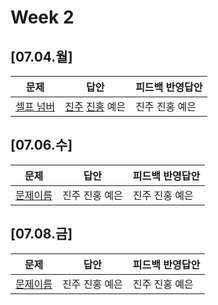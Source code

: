 # Week 2
## [07.04.월]

| 문제                                              | 답안                                          | 피드백 반영답안                       |
| ------------------------------------------------- | --------------------------------------------- | -------------------------------------- |
| [셀프 넘버](https://www.acmicpc.net/problem/4673) | [진주](0703_kjj_4673.py) [진홍](0703_kjh_4673.py) 예은 | 진주 진홍 예은 |

## [07.06.수]

| 문제                                              | 답안                                          | 피드백 반영답안                       |
| ------------------------------------------------- | --------------------------------------------- | -------------------------------------- |
| [문제이름]() | 진주 진홍 예은 | 진주 진홍 예은 |

## [07.08.금]

| 문제                                              | 답안                                          | 피드백 반영답안                       |
| ------------------------------------------------- | --------------------------------------------- | -------------------------------------- |
| [문제이름]() | 진주 진홍 예은 | 진주 진홍 예은 |
